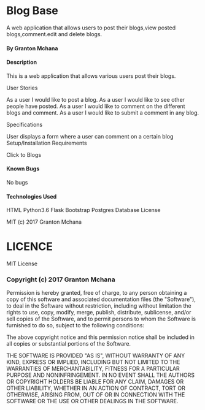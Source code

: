 # Blog Base



A web application that allows users to post their blogs,view posted blogs,comment.edit and delete blogs.  

#### By Granton Mchana

#### Description

This is a web application that allows various users post their blogs.

User Stories

As a user I would like to post a blog.
As a user I would like to see other people have posted.
As a user I would like to comment on the different blogs and comment.
As a user I would like to submit a comment in any blog.

Specifications

User displays a form where a user can comment on a certain blog
Setup/Installation Requirements

Click to Blogs

#### Known Bugs

No bugs

#### Technologies Used

HTML
Python3.6
Flask
Bootstrap
Postgres Database
License

MIT (c) 2017 Granton Mchana


# LICENCE


MIT License

### Copyright (c) 2017 Granton Mchana

Permission is hereby granted, free of charge, to any person obtaining a copy
of this software and associated documentation files (the "Software"), to deal
in the Software without restriction, including without limitation the rights
to use, copy, modify, merge, publish, distribute, sublicense, and/or sell
copies of the Software, and to permit persons to whom the Software is
furnished to do so, subject to the following conditions:

The above copyright notice and this permission notice shall be included in all
copies or substantial portions of the Software.

THE SOFTWARE IS PROVIDED "AS IS", WITHOUT WARRANTY OF ANY KIND, EXPRESS OR
IMPLIED, INCLUDING BUT NOT LIMITED TO THE WARRANTIES OF MERCHANTABILITY,
FITNESS FOR A PARTICULAR PURPOSE AND NONINFRINGEMENT. IN NO EVENT SHALL THE
AUTHORS OR COPYRIGHT HOLDERS BE LIABLE FOR ANY CLAIM, DAMAGES OR OTHER
LIABILITY, WHETHER IN AN ACTION OF CONTRACT, TORT OR OTHERWISE, ARISING FROM,
OUT OF OR IN CONNECTION WITH THE SOFTWARE OR THE USE OR OTHER DEALINGS IN THE
SOFTWARE.
